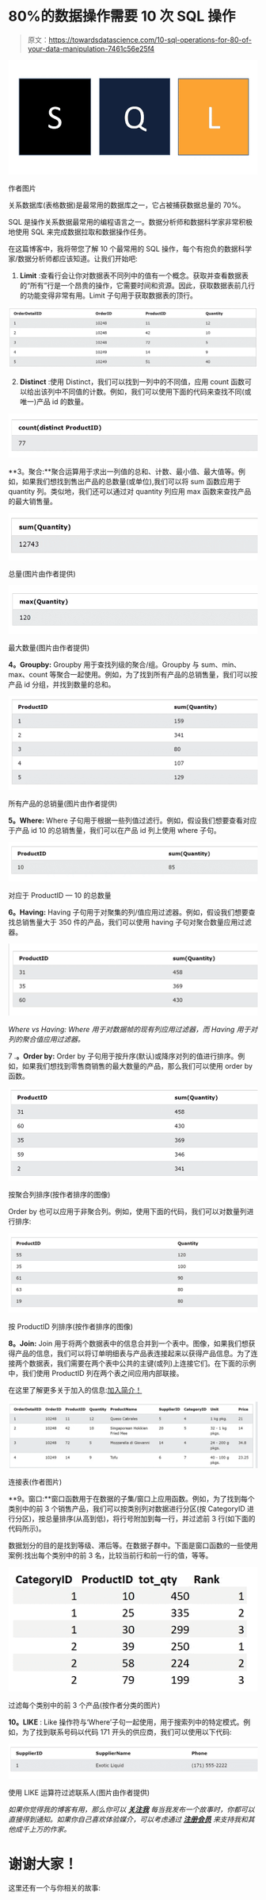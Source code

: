 # 80%的数据操作需要 10 次 SQL 操作

> 原文：<https://towardsdatascience.com/10-sql-operations-for-80-of-your-data-manipulation-7461c56e25f4>

![](img/a6eebd2aaafa22a2739520cbd9da6d82.png)

作者图片

关系数据库(表格数据)是最常用的数据库之一，它占被捕获数据总量的 70%。

SQL 是操作关系数据最常用的编程语言之一。数据分析师和数据科学家非常积极地使用 SQL 来完成数据拉取和数据操作任务。

在这篇博客中，我将带您了解 10 个最常用的 SQL 操作，每个有抱负的数据科学家/数据分析师都应该知道。让我们开始吧:

1.  **Limit** :查看行会让你对数据表不同列中的值有一个概念。获取并查看数据表的“所有”行是一个昂贵的操作，它需要时间和资源。因此，获取数据表前几行的功能变得非常有用。Limit 子句用于获取数据表的顶行。

![](img/27146c385a5e0145d10531635f632d66.png)

2. **Distinct** :使用 Distinct，我们可以找到一列中的不同值，应用 count 函数可以给出该列中不同值的计数。例如，我们可以使用下面的代码来查找不同(或唯一)产品 id 的数量。

![](img/089742e454e2fa1ca5dca8eb1483097e.png)

**3。聚合:**聚合运算用于求出一列值的总和、计数、最小值、最大值等。例如，如果我们想找到售出产品的总数量(或单位),我们可以将 sum 函数应用于 quantity 列。类似地，我们还可以通过对 quantity 列应用 max 函数来查找产品的最大销售量。

![](img/c008346a8185c93b25a5eb4542244e04.png)

总量(图片由作者提供)

![](img/99bd230f65fdd267182b20cfb955085e.png)

最大数量(图片由作者提供)

**4。Groupby:** Groupby 用于查找列级的聚合/组。Groupby 与 sum、min、max、count 等聚合一起使用。例如，为了找到所有产品的总销售量，我们可以按产品 id 分组，并找到数量的总和。

![](img/0b7fd0640172e518441ea62690546dc1.png)

所有产品的总销量(图片由作者提供)

**5。Where:** Where 子句用于根据一些列值过滤行。例如，假设我们想要查看对应于产品 id 10 的总销售量，我们可以在产品 id 列上使用 where 子句。

![](img/e84dbf6a7c7128e62791d6f862dae9aa.png)

对应于 ProductID — 10 的总数量

**6。Having:** Having 子句用于对聚集的列/值应用过滤器。例如，假设我们想要查找总销售量大于 350 件的产品，我们可以使用 having 子句对聚合数量应用过滤器。

![](img/78e6c81881bbcf27c6cf6327202cb72f.png)

*Where vs Having: Where 用于对数据帧的现有列应用过滤器，而 Having 用于对列的聚合值应用过滤器。*

7 .**。Order by:** Order by 子句用于按升序(默认)或降序对列的值进行排序。例如，如果我们想找到零售商销售的最大数量的产品，那么我们可以使用 order by 函数。

![](img/ef4cc2ecba5a6a37c44bbb0337ebaefe.png)

按聚合列排序(按作者排序的图像)

Order by 也可以应用于非聚合列。例如，使用下面的代码，我们可以对数量列进行排序:

![](img/a5e386e392177c73e1a5b3fb508decfb.png)

按 ProductID 列排序(按作者排序的图像)

**8。Join:** Join 用于将两个数据表中的信息合并到一个表中。图像，如果我们想获得产品的信息，我们可以将订单明细表与产品表连接起来以获得产品信息。为了连接两个数据表，我们需要在两个表中公共的主键(或列)上连接它们。在下面的示例中，我们使用 ProductID 列在两个表之间应用内部联接。

在这里了解更多关于加入的信息:[加入简介！](https://medium.com/codex/learn-everything-about-joins-in-pandas-5370a8ad7aa5)

![](img/1fd30adacb2ce4168da1cff66fd7714c.png)

连接表(作者图片)

**9。窗口:**窗口函数用于在数据的子集/窗口上应用函数。例如，为了找到每个类别中的前 3 个销售产品，我们可以按类别列对数据进行分区(按 CategoryID 进行分区)，按总量排序(从高到低)，将行号附加到每一行，并过滤前 3 行(如下面的代码所示)。

数据划分的目的是找到等级、滞后等。在数据子群中。下面是窗口函数的一些使用案例:找出每个类别中的前 3 名，比较当前行和前一行的值，等等。

![](img/fb44a4cae9d3047b95f37577197dabfe.png)

过滤每个类别中的前 3 个产品(按作者分类的图片)

**10。LIKE** : Like 操作符与‘Where’子句一起使用，用于搜索列中的特定模式。例如，为了找到联系号码以代码 171 开头的供应商，我们可以使用以下代码:

![](img/fcb0c0c69c68696a5b37e17640a0da0d.png)

使用 LIKE 运算符过滤联系人(图片由作者提供)

*如果你觉得我的博客有用，那么你可以* [***关注我***](https://anmol3015.medium.com/subscribe) *每当我发布一个故事时，你都可以直接得到通知。如果你自己喜欢体验媒介，可以考虑通过* [***注册会员***](https://anmol3015.medium.com/membership) *来支持我和其他成千上万的作家。*

# 谢谢大家！

这里还有一个与你相关的故事:

[](https://anmol3015.medium.com/write-your-sql-queries-the-right-way-9c04dfbb6499) 